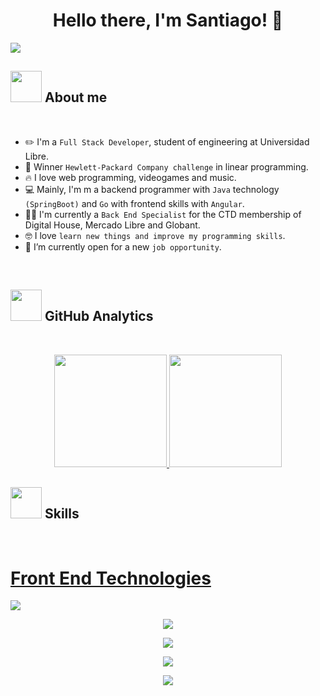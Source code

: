 <div align="center">
  <h1 align="center"> Hello there, I'm Santiago! 👋 </h1>
</div>
<img src="https://i.ibb.co/CJ1Kz2g/Blue-And-Green-Professional-Technology-Linked-In-Banner-1.png">

## <picture><img src = "https://github.com/7oSkaaa/7oSkaaa/blob/main/Images/about_me.gif?raw=true" width = 50px></picture> About me
<br>

- :pencil2: I'm a `Full Stack Developer`, student of engineering at Universidad Libre.
- :tada: Winner `Hewlett-Packard Company challenge` in linear programming.
- :fire: I love web programming, videogames and music.
- :computer: Mainly, I'm m a backend programmer with `Java` technology `(SpringBoot)` and `Go` with frontend skills with `Angular`.
- :student: I'm currently a `Back End Specialist` for the CTD membership of Digital House, Mercado Libre and Globant.
- :nerd_face: I love `learn new things and improve my programming skills`.
- :thinking: I’m currently open for a new `job opportunity`.
<br>

## <picture><img src = "https://github.com/7oSkaaa/7oSkaaa/blob/main/Images/about_me.gif?raw=true" width = 50px></picture> GitHub Analytics
<br>

<p align="center">
<a href="https://github.com/sntgzrr">
  <img height="180em" src="https://github-readme-stats-eight-theta.vercel.app/api?username=sntgzrr&show_icons=true&theme=dark&include_all_commits=true"/>
  <img height="180em" src="https://github-readme-stats-eight-theta.vercel.app/api/top-langs/?username=sntgzrr&layout=compact&langs_count=10&theme=dark"/>
</a>
</p>

## <picture><img src = "https://github.com/7oSkaaa/7oSkaaa/blob/main/Images/about_me.gif?raw=true" width = 50px></picture> Skills
<br>
<div>
<p align="center">
  <a href="https://skillicons.dev">
    <h1>Front End Technologies</h1>
    <img src="https://skillicons.dev/icons?i=js,ts,html,css,bootstrap,angular,react,vite,npm" />
  </a>
</p>
<p align="center">
  <a href="https://skillicons.dev">
    <img src="https://skillicons.dev/icons?i=maven,npm,hibernate,rabbitmq,selenium,aws" />
  </a>
</p>
<p align="center">
  <a href="https://skillicons.dev">
    <img src="https://skillicons.dev/icons?i=postgres,postman,mysql,mongodb" />
  </a>
</p>
<p align="center">
  <a href="https://skillicons.dev">
    <img src="https://skillicons.dev/icons?i=git,github,bitbucket" />
  </a>
</p>
  <p align="center">
  <a href="https://skillicons.dev">
    <img src="https://skillicons.dev/icons?i=idea,vscode" />
  </a>
</p>
</div>

